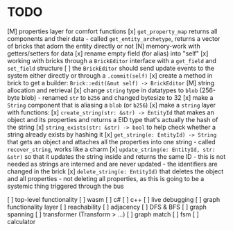 # TODO

[M] properties layer for comfort functions
    [x] `get_property_map` returns all components and their data
        - called `get_entity_archetype`, returns a vector of bricks that adorn the entity directly or not
[N] memory-work with getters/setters for data
    [x] rename empty field (for alias) into "self"
    [x] working with bricks through a `BrickEditor` interface with a `get_field` and `set_field` structure
    [ ] the `BrickEditor` should send update events to the system either directly or through a `.commit(self)`
    [x] create a method in brick to get a builder: `Brick::edit(&mut self) -> BrickEditor`
[M] string allocation and retrieval
    [x] change `string` type in datatypes to `blob` (256-byte blob)
        - renamed `str` to `b256` and changed bytesize to 32
    [x] make a `String` component that is aliasing a `blob` (or `b256`)
    [x] make a `string` layer with functions:
        [x] `create_string(str: &str) -> EntityId` that makes an object and its properties and 
            returns a EID type that's actually the hash of the string
        [x] `string_exists(str: &str) -> bool` to help check whether a string already exists by hashing it
        [x] `get_string(e: EntityId) -> String` that gets an object and attaches all the properties into one string
            - called `recover_string`, works like a charm
        [x] `update_string(e: EntityId, str: &str)` so that it updates the string inside and returns the same ID
            - this is not needed as strings are interned and are never updated - the identifiers are changed in the brick
        [x] `delete_string(e: EntityId)` that deletes the object and all properties
            - not deleting all properties, as this is going to be a systemic thing triggered through the bus

[ ] top-level functionality
    [ ] wasm
    [ ] c#
    [ ] c++
[ ] live debugging
[ ] graph functionality layer
    [ ] reachability
    [ ] adjacency
    [ ] DFS & BFS
    [ ] graph spanning
[ ] transformer (Transform > ...)
    [ ] graph match
    [ ] fsm
    [ ] calculator
